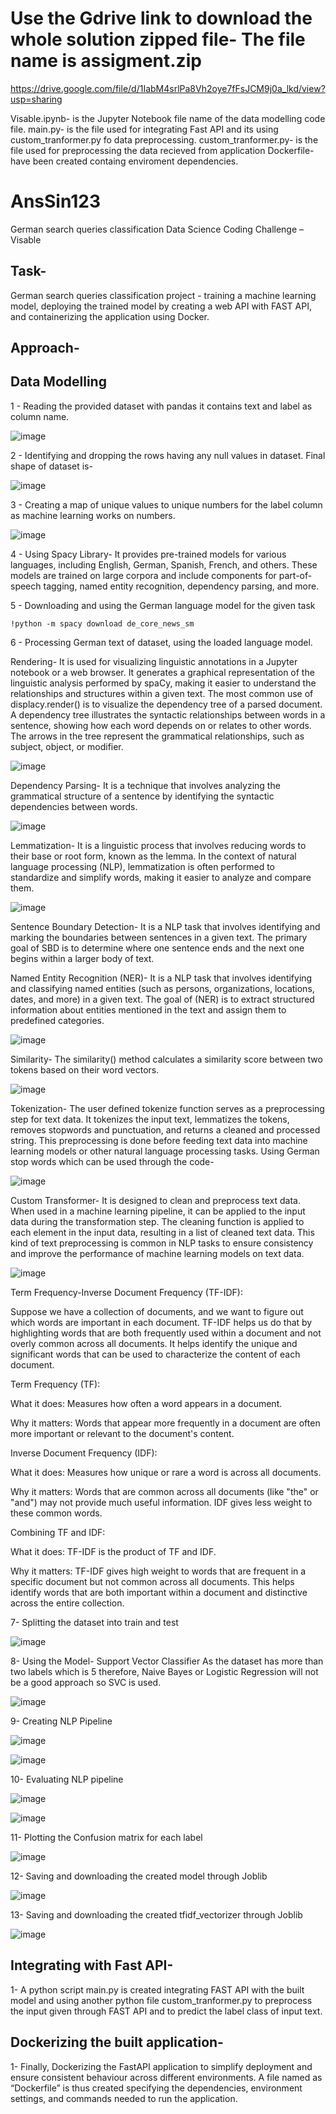 #  Use the Gdrive link to download the whole solution zipped file-  The file name is assigment.zip

https://drive.google.com/file/d/1IabM4srlPa8Vh2oye7fFsJCM9j0a_lkd/view?usp=sharing


Visable.ipynb- is the Jupyter Notebook file name of the data modelling code file.
main.py- is the file used for integrating Fast API and its using custom_tranformer.py fo data preprocessing.
custom_tranformer.py- is the file used for preprocessing the data recieved from application
Dockerfile-  have been created containg enviroment dependencies.


# AnsSin123
German search queries classification
Data Science Coding Challenge – Visable
## Task- 
German search queries classification project - training a machine learning model, deploying the trained model by creating a web API with FAST API, and containerizing the application using Docker.
## Approach-
## Data Modelling
1 - Reading the provided dataset with pandas it contains text and label as column name.

![image](https://github.com/Anshuman-Singh432/AnsSin123/assets/47605733/e0053305-b169-4d79-b8b6-23d45ff5d675)

2 - Identifying and dropping the rows having any null values in dataset. Final shape of dataset is-

![image](https://github.com/Anshuman-Singh432/AnsSin123/assets/47605733/65fdb8e4-e0c6-4bbd-bace-f88309409583)

3 - Creating a map of unique values to unique numbers for the label column as machine learning works on numbers.

![image](https://github.com/Anshuman-Singh432/AnsSin123/assets/47605733/7a256e3b-3a8b-44bb-a22b-5160f48038e2)

4 - Using Spacy Library- It provides pre-trained models for various languages, including English, German, Spanish, French, and others. These models are trained on large corpora and include components for part-of-speech tagging, named entity recognition, dependency parsing, and more.

5 - Downloading and using the German language model for the given task 

    !python -m spacy download de_core_news_sm
    
6 - Processing German text of dataset, using the loaded language model.

Rendering- It is used for visualizing linguistic annotations in a Jupyter notebook or a web browser. It generates a graphical representation of the linguistic analysis performed by spaCy, making it easier to understand the relationships and structures within a given text.
The most common use of displacy.render() is to visualize the dependency tree of a parsed document. A dependency tree illustrates the syntactic relationships between words in a sentence, showing how each word depends on or relates to other words. The arrows in the tree represent the grammatical relationships, such as subject, object, or modifier.

![image](https://github.com/Anshuman-Singh432/AnsSin123/assets/47605733/6d443359-66c0-43f8-ae3f-d088fade76e9)

Dependency Parsing- It is a technique that involves analyzing the grammatical structure of a sentence by identifying the syntactic dependencies between words.

![image](https://github.com/Anshuman-Singh432/AnsSin123/assets/47605733/05aebf1c-e31e-40a9-b596-a65fdde1f1f0)

Lemmatization- It is a linguistic process that involves reducing words to their base or root form, known as the lemma. In the context of natural language processing (NLP), lemmatization is often performed to standardize and simplify words, making it easier to analyze and compare them.

![image](https://github.com/Anshuman-Singh432/AnsSin123/assets/47605733/422a6e9b-ec7c-45a6-9d8f-885f66048eb6)

Sentence Boundary Detection- It is a NLP task that involves identifying and marking the boundaries between sentences in a given text. The primary goal of SBD is to determine where one sentence ends and the next one begins within a larger body of text.

Named Entity Recognition (NER)- It is a NLP task that involves identifying and classifying named entities (such as persons, organizations, locations, dates, and more) in a given text. The goal of (NER) is to extract structured information about entities mentioned in the text and assign them to predefined categories.

![image](https://github.com/Anshuman-Singh432/AnsSin123/assets/47605733/dab28191-ab9e-4963-b800-3270dcf0db0b)

Similarity- The similarity() method calculates a similarity score between two tokens based on their word vectors.

![image](https://github.com/Anshuman-Singh432/AnsSin123/assets/47605733/1c587eb6-6727-4e64-a646-7a21e8933862)

Tokenization- The user defined tokenize function serves as a preprocessing step for text data. It tokenizes the input text, lemmatizes the tokens, removes stopwords and punctuation, and returns a cleaned and processed string. This preprocessing is done before feeding text data into machine learning models or other natural language processing tasks. Using German stop words which can be used through the code-

![image](https://github.com/Anshuman-Singh432/AnsSin123/assets/47605733/52f7fbe4-68f4-4d58-bcb1-d789c0a8d0d0)

Custom Transformer- It is designed to clean and preprocess text data. When used in a machine learning pipeline, it can be applied to the input data during the transformation step. The cleaning function is applied to each element in the input data, resulting in a list of cleaned text data. This kind of text preprocessing is common
in NLP tasks to ensure consistency and improve the performance of machine learning models on text data.

![image](https://github.com/Anshuman-Singh432/AnsSin123/assets/47605733/df9471d0-fbaa-4383-9dea-b8aa247661e2)


Term Frequency-Inverse Document Frequency (TF-IDF):

Suppose we have a collection of documents, and we want to figure out which words are important in each document. TF-IDF helps us do that by highlighting words that are both frequently used within a document and not overly common across all documents. It helps identify the unique and significant words that can be used to characterize the content of each document.


Term Frequency (TF):

What it does: Measures how often a word appears in a document.

Why it matters: Words that appear more frequently in a document are often more important or relevant to the document's content.



Inverse Document Frequency (IDF):

What it does: Measures how unique or rare a word is across all documents.

Why it matters: Words that are common across all documents (like "the" or "and") may not provide much useful information. IDF gives less weight to these common words.



Combining TF and IDF:

What it does: TF-IDF is the product of TF and IDF.

Why it matters: TF-IDF gives high weight to words that are frequent in a specific document but not common across all documents. This helps identify words that are both important within a document and distinctive across the entire collection.


7- Splitting the dataset into train and test

![image](https://github.com/Anshuman-Singh432/AnsSin123/assets/47605733/9456ea0c-cb8e-494d-b5d6-e6ca7edbd11c)


8- Using the Model- Support Vector Classifier As the dataset has more than two labels which is 5 therefore, Naive Bayes or Logistic Regression will not be a good approach so SVC is used.

![image](https://github.com/Anshuman-Singh432/AnsSin123/assets/47605733/a9401730-3977-45e2-9b2f-47529db73cf7)


9- Creating NLP Pipeline

![image](https://github.com/Anshuman-Singh432/AnsSin123/assets/47605733/53984f4d-f320-4e7b-952a-0fc2082a2737)

![image](https://github.com/Anshuman-Singh432/AnsSin123/assets/47605733/f1fb3bed-077b-4f61-843b-b796f6646903)



10- Evaluating NLP pipeline

![image](https://github.com/Anshuman-Singh432/AnsSin123/assets/47605733/b13364cf-c2f4-4ccb-9535-184123f7147e)

![image](https://github.com/Anshuman-Singh432/AnsSin123/assets/47605733/a7c45d98-551d-49ae-b506-447a81af406e)



11- Plotting the Confusion matrix for each label

![image](https://github.com/Anshuman-Singh432/AnsSin123/assets/47605733/8b4edd72-095a-4064-aa64-ee159c1adc22)



12- Saving and downloading the created model through Joblib

![image](https://github.com/Anshuman-Singh432/AnsSin123/assets/47605733/741b8e2a-2a6f-424a-9608-45adceb3379a)



13- Saving and downloading the created tfidf_vectorizer through Joblib

![image](https://github.com/Anshuman-Singh432/AnsSin123/assets/47605733/e3b4c075-46cf-47e3-b7ab-31a14a4b0190)



## Integrating with Fast API-

1- A python script main.py is created integrating FAST API with the built model and using another python file custom_tranformer.py to preprocess the input given through FAST API and to predict the label class of input text.

## Dockerizing the built application-

1- Finally, Dockerizing the FastAPI application to simplify deployment and ensure consistent behaviour across different environments. A file named as “Dockerfile” is thus created specifying the dependencies, environment settings, and commands needed to run the application.

